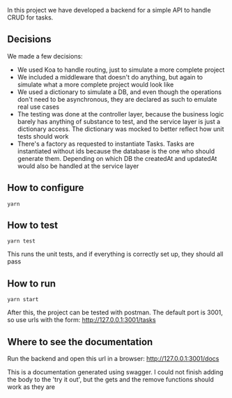 In this project we have developed a backend for a simple API to handle CRUD for tasks.

## Decisions

We made a few decisions:

- We used Koa to handle routing, just to simulate a more complete project
- We included a middleware that doesn't do anything, but again to simulate what a more complete project would look like
- We used a dictionary to simulate a DB, and even though the operations don't need to be asynchronous, they are declared as such to emulate real use cases
- The testing was done at the controller layer, because the business logic barely has anything of substance to test, and the service layer is just a dictionary access. The dictionary was mocked to better reflect how unit tests should work
- There's a factory as requested to instantiate Tasks. Tasks are instantiated without ids because the database is the one who should generate them. Depending on which DB the createdAt and updatedAt would also be handled at the service layer

## How to configure

```
yarn
```

## How to test

```
yarn test
```

This runs the unit tests, and if everything is correctly set up, they should all pass

## How to run

```
yarn start
```

After this, the project can be tested with postman. The default port is 3001, so use urls with the form:
http://127.0.0.1:3001/tasks

## Where to see the documentation

Run the backend and open this url in a browser: http://127.0.0.1:3001/docs

This is a documentation generated using swagger. I could not finish adding the body to the 'try it out', but the gets and the remove functions should work as they are

